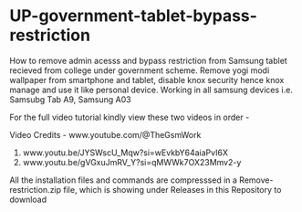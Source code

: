 # UP-government-tablet-bypass-restriction
How to remove admin acesss and bypass restriction from Samsung tablet recieved from college under government scheme.
Remove yogi modi wallpaper from smartphone and tablet, disable knox security hence knox manage and use it like personal device.
Working in all samsung devices i.e. Samsubg Tab A9, Samsung A03
<div>For the full video tutorial kindly view these two videos in order -</div>
<div>
  <p>Video Credits - www.youtube.com/@TheGsmWork</p>
  <ol>
    <li>
      www.youtu.be/JYSWscU_Mqw?si=wEvkbY64aiaPvI6X
    </li>
    <li>
      www.youtu.be/gVGxuJmRV_Y?si=qMWWk7OX23Mmv2-y
    </li>
  </ol>
  <div>
    <p>All the installation files and commands are compresssed in a Remove-restriction.zip file, which is showing under Releases in this Repository to download</p>
  </div>
</div>
